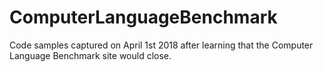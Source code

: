 # ComputerLanguageBenchmark

Code samples captured on April 1st 2018 after learning that the Computer Language Benchmark site would close.
